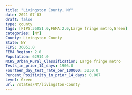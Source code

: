 ```yaml
---
title: "Livingston County, NY"
date: 2021-07-03
draft: false
type: county
tags: [FIPS:36051.0,FEMA:2.0,Large fringe metro,Green]
categories: [NY]
County: Livingston County
State: NY
FIPS: 36051.0
FEMA_Region: 2.0
Population: 62914.0
NCHS_Urban_Rural_Classification: Large fringe metro
Tests_in_prior_14_days: 1906.0
Fourteen_day_test_rate_per_100000: 3030.0
Percent_Positivity_in_prior_14_days: 0.007
Level: Green
url: /states/NY/livingston-county
---
```



